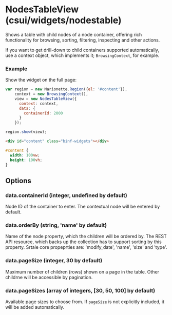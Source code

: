 # NodesTableView (csui/widgets/nodestable)

Shows a table with child nodes of a node container, offering rich functionality for browsing, sorting, filtering, inspecting and other actions.

If you want to get drill-down to child containers supported automatically, use a context object, which implements it; `BrowsingContext`, for example.

### Example

Show the widget on the full page:

```javascript
var region = new Marionette.Region({el: '#content'}),
    context = new BrowsingContext(),
    view = new NodesTableView({
      context: context,
      data: {
        containerId: 2000
      }
    });

region.show(view);
```

```html
<div id="content" class="binf-widgets"></div>
```

```css
#content {
  width: 100vw;
  height: 100vh;
}
```

## Options

### data.containerId (integer, undefined by default)

Node ID of the container to enter. The contextual node will be entered by default.

### data.orderBy (string, 'name' by default)

Name of the node property, which the children will be ordered by. The REST API resource, which backs up the collection has to support sorting by this property. Srtale core propeprties are: 'modify_date', 'name', 'size' and 'type'.

### data.pageSize (integer, 30 by default)

Maximum number of children (rows) shown on a page in the table. Other childrne will be accessible by pagination.

### data.pageSizes (array of integers, [30, 50, 100] by default)

Available page sizes to choose from. If `pageSize` is not explicitly included, it will be added automatically.
